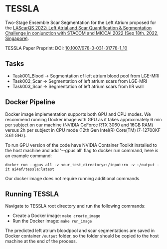 # TESSLA

Two-Stage Ensemble Scar Segmentation for the Left Atrium proposed for the [LAScarQS 2022: Left Atrial and Scar Quantification & Segmentation Challenge in conjunction with STACOM and MICCAI 2022 (Sep 18th, 2022, Singapore)](https://zmiclab.github.io/projects/lascarqs22/index.html).

TESSLA Paper Preprint: DOI: [10.1007/978-3-031-31778-1_10](https://link.springer.com/chapter/10.1007/978-3-031-31778-1_10)

## Tasks

* Task001_Blood -> Segmentation of left atrium blood pool from LGE-MRI
* Task002_Scar -> Segmentation of left atrium scars from LGE-MRI
* Task003_Scar -> Segmentation of left atrium scars from IIR wall

## Docker Pipeline

Docker image implementation supports both GPU and CPU modes. We recommend running Docker image with GPU as it takes approximately 6 min per subject on our machine (NVIDIA GeForce RTX 3060 and 16GB RAM) versus 2h per subject in CPU mode (12th Gen Intel(R) Core(TM) i7-12700KF 3.61 GHz).

To run GPU version of the code have NVIDIA Container Toolkit installed to the host machine and add '--gpus all' flag to docker run command, here is an example command:

`docker run --gpus all -v <our_test_directory>:/input:ro -v :/output -it ai4af/tessla:latest`

Our docker image does not require running additional commands.

## Running TESSLA

Navigate to TESSLA root directory and run the following commands:

* Create a Docker image: `make create_image`
* Run the Docker image: `make run_image`

The predicted left atrium bloodpool and scar segmentations are saved in Docker container `/output` folder, so the folder should be copied to the host machine at the end of the process.
